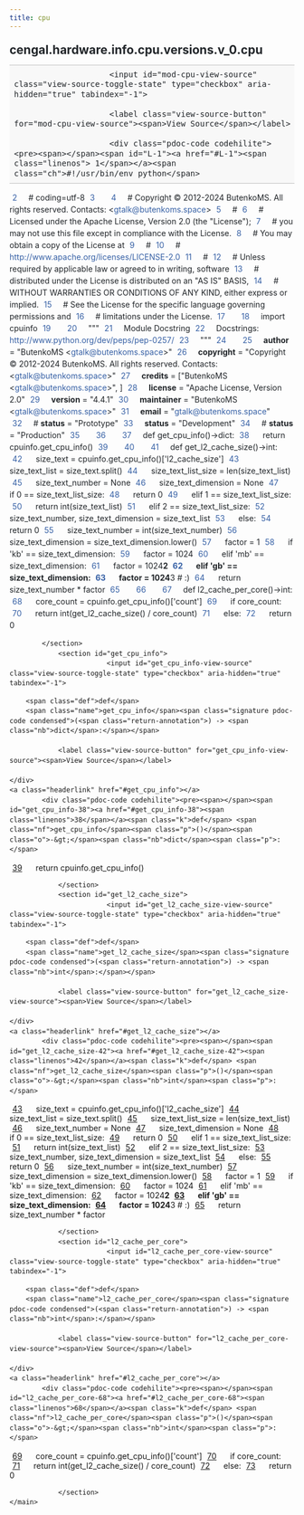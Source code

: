 ```yaml
---
title: cpu
---
```


<div>
    <main class="pdoc">
            <section class="module-info">
                    <h1 class="modulename">
cengal<wbr>.hardware<wbr>.info<wbr>.cpu<wbr>.versions<wbr>.v_0<wbr>.cpu    </h1>

                
                        <input id="mod-cpu-view-source" class="view-source-toggle-state" type="checkbox" aria-hidden="true" tabindex="-1">

                        <label class="view-source-button" for="mod-cpu-view-source"><span>View Source</span></label>

                        <div class="pdoc-code codehilite"><pre><span></span><span id="L-1"><a href="#L-1"><span class="linenos"> 1</span></a><span class="ch">#!/usr/bin/env python</span>
</span><span id="L-2"><a href="#L-2"><span class="linenos"> 2</span></a><span class="c1"># coding=utf-8</span>
</span><span id="L-3"><a href="#L-3"><span class="linenos"> 3</span></a>
</span><span id="L-4"><a href="#L-4"><span class="linenos"> 4</span></a><span class="c1"># Copyright © 2012-2024 ButenkoMS. All rights reserved. Contacts: &lt;gtalk@butenkoms.space&gt;</span>
</span><span id="L-5"><a href="#L-5"><span class="linenos"> 5</span></a><span class="c1"># </span>
</span><span id="L-6"><a href="#L-6"><span class="linenos"> 6</span></a><span class="c1"># Licensed under the Apache License, Version 2.0 (the &quot;License&quot;);</span>
</span><span id="L-7"><a href="#L-7"><span class="linenos"> 7</span></a><span class="c1"># you may not use this file except in compliance with the License.</span>
</span><span id="L-8"><a href="#L-8"><span class="linenos"> 8</span></a><span class="c1"># You may obtain a copy of the License at</span>
</span><span id="L-9"><a href="#L-9"><span class="linenos"> 9</span></a><span class="c1"># </span>
</span><span id="L-10"><a href="#L-10"><span class="linenos">10</span></a><span class="c1">#     http://www.apache.org/licenses/LICENSE-2.0</span>
</span><span id="L-11"><a href="#L-11"><span class="linenos">11</span></a><span class="c1"># </span>
</span><span id="L-12"><a href="#L-12"><span class="linenos">12</span></a><span class="c1"># Unless required by applicable law or agreed to in writing, software</span>
</span><span id="L-13"><a href="#L-13"><span class="linenos">13</span></a><span class="c1"># distributed under the License is distributed on an &quot;AS IS&quot; BASIS,</span>
</span><span id="L-14"><a href="#L-14"><span class="linenos">14</span></a><span class="c1"># WITHOUT WARRANTIES OR CONDITIONS OF ANY KIND, either express or implied.</span>
</span><span id="L-15"><a href="#L-15"><span class="linenos">15</span></a><span class="c1"># See the License for the specific language governing permissions and</span>
</span><span id="L-16"><a href="#L-16"><span class="linenos">16</span></a><span class="c1"># limitations under the License.</span>
</span><span id="L-17"><a href="#L-17"><span class="linenos">17</span></a>
</span><span id="L-18"><a href="#L-18"><span class="linenos">18</span></a><span class="kn">import</span> <span class="nn">cpuinfo</span>
</span><span id="L-19"><a href="#L-19"><span class="linenos">19</span></a>
</span><span id="L-20"><a href="#L-20"><span class="linenos">20</span></a><span class="sd">&quot;&quot;&quot;</span>
</span><span id="L-21"><a href="#L-21"><span class="linenos">21</span></a><span class="sd">Module Docstring</span>
</span><span id="L-22"><a href="#L-22"><span class="linenos">22</span></a><span class="sd">Docstrings: http://www.python.org/dev/peps/pep-0257/</span>
</span><span id="L-23"><a href="#L-23"><span class="linenos">23</span></a><span class="sd">&quot;&quot;&quot;</span>
</span><span id="L-24"><a href="#L-24"><span class="linenos">24</span></a>
</span><span id="L-25"><a href="#L-25"><span class="linenos">25</span></a><span class="n">__author__</span> <span class="o">=</span> <span class="s2">&quot;ButenkoMS &lt;gtalk@butenkoms.space&gt;&quot;</span>
</span><span id="L-26"><a href="#L-26"><span class="linenos">26</span></a><span class="n">__copyright__</span> <span class="o">=</span> <span class="s2">&quot;Copyright © 2012-2024 ButenkoMS. All rights reserved. Contacts: &lt;gtalk@butenkoms.space&gt;&quot;</span>
</span><span id="L-27"><a href="#L-27"><span class="linenos">27</span></a><span class="n">__credits__</span> <span class="o">=</span> <span class="p">[</span><span class="s2">&quot;ButenkoMS &lt;gtalk@butenkoms.space&gt;&quot;</span><span class="p">,</span> <span class="p">]</span>
</span><span id="L-28"><a href="#L-28"><span class="linenos">28</span></a><span class="n">__license__</span> <span class="o">=</span> <span class="s2">&quot;Apache License, Version 2.0&quot;</span>
</span><span id="L-29"><a href="#L-29"><span class="linenos">29</span></a><span class="n">__version__</span> <span class="o">=</span> <span class="s2">&quot;4.4.1&quot;</span>
</span><span id="L-30"><a href="#L-30"><span class="linenos">30</span></a><span class="n">__maintainer__</span> <span class="o">=</span> <span class="s2">&quot;ButenkoMS &lt;gtalk@butenkoms.space&gt;&quot;</span>
</span><span id="L-31"><a href="#L-31"><span class="linenos">31</span></a><span class="n">__email__</span> <span class="o">=</span> <span class="s2">&quot;gtalk@butenkoms.space&quot;</span>
</span><span id="L-32"><a href="#L-32"><span class="linenos">32</span></a><span class="c1"># __status__ = &quot;Prototype&quot;</span>
</span><span id="L-33"><a href="#L-33"><span class="linenos">33</span></a><span class="n">__status__</span> <span class="o">=</span> <span class="s2">&quot;Development&quot;</span>
</span><span id="L-34"><a href="#L-34"><span class="linenos">34</span></a><span class="c1"># __status__ = &quot;Production&quot;</span>
</span><span id="L-35"><a href="#L-35"><span class="linenos">35</span></a>
</span><span id="L-36"><a href="#L-36"><span class="linenos">36</span></a>
</span><span id="L-37"><a href="#L-37"><span class="linenos">37</span></a><span class="k">def</span> <span class="nf">get_cpu_info</span><span class="p">()</span><span class="o">-&gt;</span><span class="nb">dict</span><span class="p">:</span>
</span><span id="L-38"><a href="#L-38"><span class="linenos">38</span></a>    <span class="k">return</span> <span class="n">cpuinfo</span><span class="o">.</span><span class="n">get_cpu_info</span><span class="p">()</span>
</span><span id="L-39"><a href="#L-39"><span class="linenos">39</span></a>
</span><span id="L-40"><a href="#L-40"><span class="linenos">40</span></a>
</span><span id="L-41"><a href="#L-41"><span class="linenos">41</span></a><span class="k">def</span> <span class="nf">get_l2_cache_size</span><span class="p">()</span><span class="o">-&gt;</span><span class="nb">int</span><span class="p">:</span>
</span><span id="L-42"><a href="#L-42"><span class="linenos">42</span></a>    <span class="n">size_text</span> <span class="o">=</span> <span class="n">cpuinfo</span><span class="o">.</span><span class="n">get_cpu_info</span><span class="p">()[</span><span class="s1">&#39;l2_cache_size&#39;</span><span class="p">]</span>
</span><span id="L-43"><a href="#L-43"><span class="linenos">43</span></a>    <span class="n">size_text_list</span> <span class="o">=</span> <span class="n">size_text</span><span class="o">.</span><span class="n">split</span><span class="p">()</span>
</span><span id="L-44"><a href="#L-44"><span class="linenos">44</span></a>    <span class="n">size_text_list_size</span> <span class="o">=</span> <span class="nb">len</span><span class="p">(</span><span class="n">size_text_list</span><span class="p">)</span>
</span><span id="L-45"><a href="#L-45"><span class="linenos">45</span></a>    <span class="n">size_text_number</span> <span class="o">=</span> <span class="kc">None</span>
</span><span id="L-46"><a href="#L-46"><span class="linenos">46</span></a>    <span class="n">size_text_dimension</span> <span class="o">=</span> <span class="kc">None</span>
</span><span id="L-47"><a href="#L-47"><span class="linenos">47</span></a>    <span class="k">if</span> <span class="mi">0</span> <span class="o">==</span> <span class="n">size_text_list_size</span><span class="p">:</span>
</span><span id="L-48"><a href="#L-48"><span class="linenos">48</span></a>        <span class="k">return</span> <span class="mi">0</span>
</span><span id="L-49"><a href="#L-49"><span class="linenos">49</span></a>    <span class="k">elif</span> <span class="mi">1</span> <span class="o">==</span> <span class="n">size_text_list_size</span><span class="p">:</span>
</span><span id="L-50"><a href="#L-50"><span class="linenos">50</span></a>        <span class="k">return</span> <span class="nb">int</span><span class="p">(</span><span class="n">size_text_list</span><span class="p">)</span>
</span><span id="L-51"><a href="#L-51"><span class="linenos">51</span></a>    <span class="k">elif</span> <span class="mi">2</span> <span class="o">==</span> <span class="n">size_text_list_size</span><span class="p">:</span>
</span><span id="L-52"><a href="#L-52"><span class="linenos">52</span></a>        <span class="n">size_text_number</span><span class="p">,</span> <span class="n">size_text_dimension</span> <span class="o">=</span> <span class="n">size_text_list</span>
</span><span id="L-53"><a href="#L-53"><span class="linenos">53</span></a>    <span class="k">else</span><span class="p">:</span>
</span><span id="L-54"><a href="#L-54"><span class="linenos">54</span></a>        <span class="k">return</span> <span class="mi">0</span>
</span><span id="L-55"><a href="#L-55"><span class="linenos">55</span></a>    <span class="n">size_text_number</span> <span class="o">=</span> <span class="nb">int</span><span class="p">(</span><span class="n">size_text_number</span><span class="p">)</span>
</span><span id="L-56"><a href="#L-56"><span class="linenos">56</span></a>    <span class="n">size_text_dimension</span> <span class="o">=</span> <span class="n">size_text_dimension</span><span class="o">.</span><span class="n">lower</span><span class="p">()</span>
</span><span id="L-57"><a href="#L-57"><span class="linenos">57</span></a>    <span class="n">factor</span> <span class="o">=</span> <span class="mi">1</span>
</span><span id="L-58"><a href="#L-58"><span class="linenos">58</span></a>    <span class="k">if</span> <span class="s1">&#39;kb&#39;</span> <span class="o">==</span> <span class="n">size_text_dimension</span><span class="p">:</span>
</span><span id="L-59"><a href="#L-59"><span class="linenos">59</span></a>        <span class="n">factor</span> <span class="o">=</span> <span class="mi">1024</span>
</span><span id="L-60"><a href="#L-60"><span class="linenos">60</span></a>    <span class="k">elif</span> <span class="s1">&#39;mb&#39;</span> <span class="o">==</span> <span class="n">size_text_dimension</span><span class="p">:</span>
</span><span id="L-61"><a href="#L-61"><span class="linenos">61</span></a>        <span class="n">factor</span> <span class="o">=</span> <span class="mi">1024</span><span class="o">**</span><span class="mi">2</span>
</span><span id="L-62"><a href="#L-62"><span class="linenos">62</span></a>    <span class="k">elif</span> <span class="s1">&#39;gb&#39;</span> <span class="o">==</span> <span class="n">size_text_dimension</span><span class="p">:</span>
</span><span id="L-63"><a href="#L-63"><span class="linenos">63</span></a>        <span class="n">factor</span> <span class="o">=</span> <span class="mi">1024</span><span class="o">**</span><span class="mi">3</span>  <span class="c1"># :)</span>
</span><span id="L-64"><a href="#L-64"><span class="linenos">64</span></a>    <span class="k">return</span> <span class="n">size_text_number</span> <span class="o">*</span> <span class="n">factor</span>
</span><span id="L-65"><a href="#L-65"><span class="linenos">65</span></a>
</span><span id="L-66"><a href="#L-66"><span class="linenos">66</span></a>
</span><span id="L-67"><a href="#L-67"><span class="linenos">67</span></a><span class="k">def</span> <span class="nf">l2_cache_per_core</span><span class="p">()</span><span class="o">-&gt;</span><span class="nb">int</span><span class="p">:</span>
</span><span id="L-68"><a href="#L-68"><span class="linenos">68</span></a>    <span class="n">core_count</span> <span class="o">=</span> <span class="n">cpuinfo</span><span class="o">.</span><span class="n">get_cpu_info</span><span class="p">()[</span><span class="s1">&#39;count&#39;</span><span class="p">]</span>
</span><span id="L-69"><a href="#L-69"><span class="linenos">69</span></a>    <span class="k">if</span> <span class="n">core_count</span><span class="p">:</span>
</span><span id="L-70"><a href="#L-70"><span class="linenos">70</span></a>        <span class="k">return</span> <span class="nb">int</span><span class="p">(</span><span class="n">get_l2_cache_size</span><span class="p">()</span> <span class="o">/</span> <span class="n">core_count</span><span class="p">)</span>
</span><span id="L-71"><a href="#L-71"><span class="linenos">71</span></a>    <span class="k">else</span><span class="p">:</span>
</span><span id="L-72"><a href="#L-72"><span class="linenos">72</span></a>        <span class="k">return</span> <span class="mi">0</span>
</span></pre></div>


            </section>
                <section id="get_cpu_info">
                            <input id="get_cpu_info-view-source" class="view-source-toggle-state" type="checkbox" aria-hidden="true" tabindex="-1">
<div class="attr function">
            
        <span class="def">def</span>
        <span class="name">get_cpu_info</span><span class="signature pdoc-code condensed">(<span class="return-annotation">) -> <span class="nb">dict</span>:</span></span>

                <label class="view-source-button" for="get_cpu_info-view-source"><span>View Source</span></label>

    </div>
    <a class="headerlink" href="#get_cpu_info"></a>
            <div class="pdoc-code codehilite"><pre><span></span><span id="get_cpu_info-38"><a href="#get_cpu_info-38"><span class="linenos">38</span></a><span class="k">def</span> <span class="nf">get_cpu_info</span><span class="p">()</span><span class="o">-&gt;</span><span class="nb">dict</span><span class="p">:</span>
</span><span id="get_cpu_info-39"><a href="#get_cpu_info-39"><span class="linenos">39</span></a>    <span class="k">return</span> <span class="n">cpuinfo</span><span class="o">.</span><span class="n">get_cpu_info</span><span class="p">()</span>
</span></pre></div>


    

                </section>
                <section id="get_l2_cache_size">
                            <input id="get_l2_cache_size-view-source" class="view-source-toggle-state" type="checkbox" aria-hidden="true" tabindex="-1">
<div class="attr function">
            
        <span class="def">def</span>
        <span class="name">get_l2_cache_size</span><span class="signature pdoc-code condensed">(<span class="return-annotation">) -> <span class="nb">int</span>:</span></span>

                <label class="view-source-button" for="get_l2_cache_size-view-source"><span>View Source</span></label>

    </div>
    <a class="headerlink" href="#get_l2_cache_size"></a>
            <div class="pdoc-code codehilite"><pre><span></span><span id="get_l2_cache_size-42"><a href="#get_l2_cache_size-42"><span class="linenos">42</span></a><span class="k">def</span> <span class="nf">get_l2_cache_size</span><span class="p">()</span><span class="o">-&gt;</span><span class="nb">int</span><span class="p">:</span>
</span><span id="get_l2_cache_size-43"><a href="#get_l2_cache_size-43"><span class="linenos">43</span></a>    <span class="n">size_text</span> <span class="o">=</span> <span class="n">cpuinfo</span><span class="o">.</span><span class="n">get_cpu_info</span><span class="p">()[</span><span class="s1">&#39;l2_cache_size&#39;</span><span class="p">]</span>
</span><span id="get_l2_cache_size-44"><a href="#get_l2_cache_size-44"><span class="linenos">44</span></a>    <span class="n">size_text_list</span> <span class="o">=</span> <span class="n">size_text</span><span class="o">.</span><span class="n">split</span><span class="p">()</span>
</span><span id="get_l2_cache_size-45"><a href="#get_l2_cache_size-45"><span class="linenos">45</span></a>    <span class="n">size_text_list_size</span> <span class="o">=</span> <span class="nb">len</span><span class="p">(</span><span class="n">size_text_list</span><span class="p">)</span>
</span><span id="get_l2_cache_size-46"><a href="#get_l2_cache_size-46"><span class="linenos">46</span></a>    <span class="n">size_text_number</span> <span class="o">=</span> <span class="kc">None</span>
</span><span id="get_l2_cache_size-47"><a href="#get_l2_cache_size-47"><span class="linenos">47</span></a>    <span class="n">size_text_dimension</span> <span class="o">=</span> <span class="kc">None</span>
</span><span id="get_l2_cache_size-48"><a href="#get_l2_cache_size-48"><span class="linenos">48</span></a>    <span class="k">if</span> <span class="mi">0</span> <span class="o">==</span> <span class="n">size_text_list_size</span><span class="p">:</span>
</span><span id="get_l2_cache_size-49"><a href="#get_l2_cache_size-49"><span class="linenos">49</span></a>        <span class="k">return</span> <span class="mi">0</span>
</span><span id="get_l2_cache_size-50"><a href="#get_l2_cache_size-50"><span class="linenos">50</span></a>    <span class="k">elif</span> <span class="mi">1</span> <span class="o">==</span> <span class="n">size_text_list_size</span><span class="p">:</span>
</span><span id="get_l2_cache_size-51"><a href="#get_l2_cache_size-51"><span class="linenos">51</span></a>        <span class="k">return</span> <span class="nb">int</span><span class="p">(</span><span class="n">size_text_list</span><span class="p">)</span>
</span><span id="get_l2_cache_size-52"><a href="#get_l2_cache_size-52"><span class="linenos">52</span></a>    <span class="k">elif</span> <span class="mi">2</span> <span class="o">==</span> <span class="n">size_text_list_size</span><span class="p">:</span>
</span><span id="get_l2_cache_size-53"><a href="#get_l2_cache_size-53"><span class="linenos">53</span></a>        <span class="n">size_text_number</span><span class="p">,</span> <span class="n">size_text_dimension</span> <span class="o">=</span> <span class="n">size_text_list</span>
</span><span id="get_l2_cache_size-54"><a href="#get_l2_cache_size-54"><span class="linenos">54</span></a>    <span class="k">else</span><span class="p">:</span>
</span><span id="get_l2_cache_size-55"><a href="#get_l2_cache_size-55"><span class="linenos">55</span></a>        <span class="k">return</span> <span class="mi">0</span>
</span><span id="get_l2_cache_size-56"><a href="#get_l2_cache_size-56"><span class="linenos">56</span></a>    <span class="n">size_text_number</span> <span class="o">=</span> <span class="nb">int</span><span class="p">(</span><span class="n">size_text_number</span><span class="p">)</span>
</span><span id="get_l2_cache_size-57"><a href="#get_l2_cache_size-57"><span class="linenos">57</span></a>    <span class="n">size_text_dimension</span> <span class="o">=</span> <span class="n">size_text_dimension</span><span class="o">.</span><span class="n">lower</span><span class="p">()</span>
</span><span id="get_l2_cache_size-58"><a href="#get_l2_cache_size-58"><span class="linenos">58</span></a>    <span class="n">factor</span> <span class="o">=</span> <span class="mi">1</span>
</span><span id="get_l2_cache_size-59"><a href="#get_l2_cache_size-59"><span class="linenos">59</span></a>    <span class="k">if</span> <span class="s1">&#39;kb&#39;</span> <span class="o">==</span> <span class="n">size_text_dimension</span><span class="p">:</span>
</span><span id="get_l2_cache_size-60"><a href="#get_l2_cache_size-60"><span class="linenos">60</span></a>        <span class="n">factor</span> <span class="o">=</span> <span class="mi">1024</span>
</span><span id="get_l2_cache_size-61"><a href="#get_l2_cache_size-61"><span class="linenos">61</span></a>    <span class="k">elif</span> <span class="s1">&#39;mb&#39;</span> <span class="o">==</span> <span class="n">size_text_dimension</span><span class="p">:</span>
</span><span id="get_l2_cache_size-62"><a href="#get_l2_cache_size-62"><span class="linenos">62</span></a>        <span class="n">factor</span> <span class="o">=</span> <span class="mi">1024</span><span class="o">**</span><span class="mi">2</span>
</span><span id="get_l2_cache_size-63"><a href="#get_l2_cache_size-63"><span class="linenos">63</span></a>    <span class="k">elif</span> <span class="s1">&#39;gb&#39;</span> <span class="o">==</span> <span class="n">size_text_dimension</span><span class="p">:</span>
</span><span id="get_l2_cache_size-64"><a href="#get_l2_cache_size-64"><span class="linenos">64</span></a>        <span class="n">factor</span> <span class="o">=</span> <span class="mi">1024</span><span class="o">**</span><span class="mi">3</span>  <span class="c1"># :)</span>
</span><span id="get_l2_cache_size-65"><a href="#get_l2_cache_size-65"><span class="linenos">65</span></a>    <span class="k">return</span> <span class="n">size_text_number</span> <span class="o">*</span> <span class="n">factor</span>
</span></pre></div>


    

                </section>
                <section id="l2_cache_per_core">
                            <input id="l2_cache_per_core-view-source" class="view-source-toggle-state" type="checkbox" aria-hidden="true" tabindex="-1">
<div class="attr function">
            
        <span class="def">def</span>
        <span class="name">l2_cache_per_core</span><span class="signature pdoc-code condensed">(<span class="return-annotation">) -> <span class="nb">int</span>:</span></span>

                <label class="view-source-button" for="l2_cache_per_core-view-source"><span>View Source</span></label>

    </div>
    <a class="headerlink" href="#l2_cache_per_core"></a>
            <div class="pdoc-code codehilite"><pre><span></span><span id="l2_cache_per_core-68"><a href="#l2_cache_per_core-68"><span class="linenos">68</span></a><span class="k">def</span> <span class="nf">l2_cache_per_core</span><span class="p">()</span><span class="o">-&gt;</span><span class="nb">int</span><span class="p">:</span>
</span><span id="l2_cache_per_core-69"><a href="#l2_cache_per_core-69"><span class="linenos">69</span></a>    <span class="n">core_count</span> <span class="o">=</span> <span class="n">cpuinfo</span><span class="o">.</span><span class="n">get_cpu_info</span><span class="p">()[</span><span class="s1">&#39;count&#39;</span><span class="p">]</span>
</span><span id="l2_cache_per_core-70"><a href="#l2_cache_per_core-70"><span class="linenos">70</span></a>    <span class="k">if</span> <span class="n">core_count</span><span class="p">:</span>
</span><span id="l2_cache_per_core-71"><a href="#l2_cache_per_core-71"><span class="linenos">71</span></a>        <span class="k">return</span> <span class="nb">int</span><span class="p">(</span><span class="n">get_l2_cache_size</span><span class="p">()</span> <span class="o">/</span> <span class="n">core_count</span><span class="p">)</span>
</span><span id="l2_cache_per_core-72"><a href="#l2_cache_per_core-72"><span class="linenos">72</span></a>    <span class="k">else</span><span class="p">:</span>
</span><span id="l2_cache_per_core-73"><a href="#l2_cache_per_core-73"><span class="linenos">73</span></a>        <span class="k">return</span> <span class="mi">0</span>
</span></pre></div>


    

                </section>
    </main>


<style>pre{line-height:125%;}span.linenos{color:inherit; background-color:transparent; padding-left:5px; padding-right:20px;}.pdoc-code .hll{background-color:#ffffcc}.pdoc-code{background:#f8f8f8;}.pdoc-code .c{color:#3D7B7B; font-style:italic}.pdoc-code .err{border:1px solid #FF0000}.pdoc-code .k{color:#008000; font-weight:bold}.pdoc-code .o{color:#666666}.pdoc-code .ch{color:#3D7B7B; font-style:italic}.pdoc-code .cm{color:#3D7B7B; font-style:italic}.pdoc-code .cp{color:#9C6500}.pdoc-code .cpf{color:#3D7B7B; font-style:italic}.pdoc-code .c1{color:#3D7B7B; font-style:italic}.pdoc-code .cs{color:#3D7B7B; font-style:italic}.pdoc-code .gd{color:#A00000}.pdoc-code .ge{font-style:italic}.pdoc-code .gr{color:#E40000}.pdoc-code .gh{color:#000080; font-weight:bold}.pdoc-code .gi{color:#008400}.pdoc-code .go{color:#717171}.pdoc-code .gp{color:#000080; font-weight:bold}.pdoc-code .gs{font-weight:bold}.pdoc-code .gu{color:#800080; font-weight:bold}.pdoc-code .gt{color:#0044DD}.pdoc-code .kc{color:#008000; font-weight:bold}.pdoc-code .kd{color:#008000; font-weight:bold}.pdoc-code .kn{color:#008000; font-weight:bold}.pdoc-code .kp{color:#008000}.pdoc-code .kr{color:#008000; font-weight:bold}.pdoc-code .kt{color:#B00040}.pdoc-code .m{color:#666666}.pdoc-code .s{color:#BA2121}.pdoc-code .na{color:#687822}.pdoc-code .nb{color:#008000}.pdoc-code .nc{color:#0000FF; font-weight:bold}.pdoc-code .no{color:#880000}.pdoc-code .nd{color:#AA22FF}.pdoc-code .ni{color:#717171; font-weight:bold}.pdoc-code .ne{color:#CB3F38; font-weight:bold}.pdoc-code .nf{color:#0000FF}.pdoc-code .nl{color:#767600}.pdoc-code .nn{color:#0000FF; font-weight:bold}.pdoc-code .nt{color:#008000; font-weight:bold}.pdoc-code .nv{color:#19177C}.pdoc-code .ow{color:#AA22FF; font-weight:bold}.pdoc-code .w{color:#bbbbbb}.pdoc-code .mb{color:#666666}.pdoc-code .mf{color:#666666}.pdoc-code .mh{color:#666666}.pdoc-code .mi{color:#666666}.pdoc-code .mo{color:#666666}.pdoc-code .sa{color:#BA2121}.pdoc-code .sb{color:#BA2121}.pdoc-code .sc{color:#BA2121}.pdoc-code .dl{color:#BA2121}.pdoc-code .sd{color:#BA2121; font-style:italic}.pdoc-code .s2{color:#BA2121}.pdoc-code .se{color:#AA5D1F; font-weight:bold}.pdoc-code .sh{color:#BA2121}.pdoc-code .si{color:#A45A77; font-weight:bold}.pdoc-code .sx{color:#008000}.pdoc-code .sr{color:#A45A77}.pdoc-code .s1{color:#BA2121}.pdoc-code .ss{color:#19177C}.pdoc-code .bp{color:#008000}.pdoc-code .fm{color:#0000FF}.pdoc-code .vc{color:#19177C}.pdoc-code .vg{color:#19177C}.pdoc-code .vi{color:#19177C}.pdoc-code .vm{color:#19177C}.pdoc-code .il{color:#666666}</style>
<style>:root{--pdoc-background:#fff;}.pdoc{--text:#212529;--muted:#6c757d;--link:#3660a5;--link-hover:#1659c5;--code:#f8f8f8;--active:#fff598;--accent:#eee;--accent2:#c1c1c1;--nav-hover:rgba(255, 255, 255, 0.5);--name:#0066BB;--def:#008800;--annotation:#007020;}</style>
<style>.pdoc{color:var(--text);box-sizing:border-box;line-height:1.5;background:none;}.pdoc .pdoc-button{cursor:pointer;display:inline-block;border:solid black 1px;border-radius:2px;font-size:.75rem;padding:calc(0.5em - 1px) 1em;transition:100ms all;}.pdoc .pdoc-alert{padding:1rem 1rem 1rem calc(1.5rem + 24px);border:1px solid transparent;border-radius:.25rem;background-repeat:no-repeat;background-position:1rem center;margin-bottom:1rem;}.pdoc .pdoc-alert > *:last-child{margin-bottom:0;}.pdoc .pdoc-alert-note {color:#084298;background-color:#cfe2ff;border-color:#b6d4fe;background-image:url("data:image/svg+xml,%3Csvg%20xmlns%3D%22http%3A//www.w3.org/2000/svg%22%20width%3D%2224%22%20height%3D%2224%22%20fill%3D%22%23084298%22%20viewBox%3D%220%200%2016%2016%22%3E%3Cpath%20d%3D%22M8%2016A8%208%200%201%200%208%200a8%208%200%200%200%200%2016zm.93-9.412-1%204.705c-.07.34.029.533.304.533.194%200%20.487-.07.686-.246l-.088.416c-.287.346-.92.598-1.465.598-.703%200-1.002-.422-.808-1.319l.738-3.468c.064-.293.006-.399-.287-.47l-.451-.081.082-.381%202.29-.287zM8%205.5a1%201%200%201%201%200-2%201%201%200%200%201%200%202z%22/%3E%3C/svg%3E");}.pdoc .pdoc-alert-warning{color:#664d03;background-color:#fff3cd;border-color:#ffecb5;background-image:url("data:image/svg+xml,%3Csvg%20xmlns%3D%22http%3A//www.w3.org/2000/svg%22%20width%3D%2224%22%20height%3D%2224%22%20fill%3D%22%23664d03%22%20viewBox%3D%220%200%2016%2016%22%3E%3Cpath%20d%3D%22M8.982%201.566a1.13%201.13%200%200%200-1.96%200L.165%2013.233c-.457.778.091%201.767.98%201.767h13.713c.889%200%201.438-.99.98-1.767L8.982%201.566zM8%205c.535%200%20.954.462.9.995l-.35%203.507a.552.552%200%200%201-1.1%200L7.1%205.995A.905.905%200%200%201%208%205zm.002%206a1%201%200%201%201%200%202%201%201%200%200%201%200-2z%22/%3E%3C/svg%3E");}.pdoc .pdoc-alert-danger{color:#842029;background-color:#f8d7da;border-color:#f5c2c7;background-image:url("data:image/svg+xml,%3Csvg%20xmlns%3D%22http%3A//www.w3.org/2000/svg%22%20width%3D%2224%22%20height%3D%2224%22%20fill%3D%22%23842029%22%20viewBox%3D%220%200%2016%2016%22%3E%3Cpath%20d%3D%22M5.52.359A.5.5%200%200%201%206%200h4a.5.5%200%200%201%20.474.658L8.694%206H12.5a.5.5%200%200%201%20.395.807l-7%209a.5.5%200%200%201-.873-.454L6.823%209.5H3.5a.5.5%200%200%201-.48-.641l2.5-8.5z%22/%3E%3C/svg%3E");}.pdoc .visually-hidden{position:absolute !important;width:1px !important;height:1px !important;padding:0 !important;margin:-1px !important;overflow:hidden !important;clip:rect(0, 0, 0, 0) !important;white-space:nowrap !important;border:0 !important;}.pdoc h1, .pdoc h2, .pdoc h3{font-weight:300;margin:.3em 0;padding:.2em 0;}.pdoc > section:not(.module-info) h1{font-size:1.5rem;font-weight:500;}.pdoc > section:not(.module-info) h2{font-size:1.4rem;font-weight:500;}.pdoc > section:not(.module-info) h3{font-size:1.3rem;font-weight:500;}.pdoc > section:not(.module-info) h4{font-size:1.2rem;}.pdoc > section:not(.module-info) h5{font-size:1.1rem;}.pdoc a{text-decoration:none;color:var(--link);}.pdoc a:hover{color:var(--link-hover);}.pdoc blockquote{margin-left:2rem;}.pdoc pre{border-top:1px solid var(--accent2);border-bottom:1px solid var(--accent2);margin-top:0;margin-bottom:1em;padding:.5rem 0 .5rem .5rem;overflow-x:auto;background-color:var(--code);}.pdoc code{color:var(--text);padding:.2em .4em;margin:0;font-size:85%;background-color:var(--accent);border-radius:6px;}.pdoc a > code{color:inherit;}.pdoc pre > code{display:inline-block;font-size:inherit;background:none;border:none;padding:0;}.pdoc > section:not(.module-info){margin-bottom:1.5rem;}.pdoc .modulename{margin-top:0;font-weight:bold;}.pdoc .modulename a{color:var(--link);transition:100ms all;}.pdoc .git-button{float:right;border:solid var(--link) 1px;}.pdoc .git-button:hover{background-color:var(--link);color:var(--pdoc-background);}.view-source-toggle-state,.view-source-toggle-state ~ .pdoc-code{display:none;}.view-source-toggle-state:checked ~ .pdoc-code{display:block;}.view-source-button{display:inline-block;float:right;font-size:.75rem;line-height:1.5rem;color:var(--muted);padding:0 .4rem 0 1.3rem;cursor:pointer;text-indent:-2px;}.view-source-button > span{visibility:hidden;}.module-info .view-source-button{float:none;display:flex;justify-content:flex-end;margin:-1.2rem .4rem -.2rem 0;}.view-source-button::before{position:absolute;content:"View Source";display:list-item;list-style-type:disclosure-closed;}.view-source-toggle-state:checked ~ .attr .view-source-button::before,.view-source-toggle-state:checked ~ .view-source-button::before{list-style-type:disclosure-open;}.pdoc .docstring{margin-bottom:1.5rem;}.pdoc section:not(.module-info) .docstring{margin-left:clamp(0rem, 5vw - 2rem, 1rem);}.pdoc .docstring .pdoc-code{margin-left:1em;margin-right:1em;}.pdoc h1:target,.pdoc h2:target,.pdoc h3:target,.pdoc h4:target,.pdoc h5:target,.pdoc h6:target,.pdoc .pdoc-code > pre > span:target{background-color:var(--active);box-shadow:-1rem 0 0 0 var(--active);}.pdoc .pdoc-code > pre > span:target{display:block;}.pdoc div:target > .attr,.pdoc section:target > .attr,.pdoc dd:target > a{background-color:var(--active);}.pdoc *{scroll-margin:2rem;}.pdoc .pdoc-code .linenos{user-select:none;}.pdoc .attr:hover{filter:contrast(0.95);}.pdoc section, .pdoc .classattr{position:relative;}.pdoc .headerlink{--width:clamp(1rem, 3vw, 2rem);position:absolute;top:0;left:calc(0rem - var(--width));transition:all 100ms ease-in-out;opacity:0;}.pdoc .headerlink::before{content:"#";display:block;text-align:center;width:var(--width);height:2.3rem;line-height:2.3rem;font-size:1.5rem;}.pdoc .attr:hover ~ .headerlink,.pdoc *:target > .headerlink,.pdoc .headerlink:hover{opacity:1;}.pdoc .attr{display:block;margin:.5rem 0 .5rem;padding:.4rem .4rem .4rem 1rem;background-color:var(--accent);overflow-x:auto;}.pdoc .classattr{margin-left:2rem;}.pdoc .name{color:var(--name);font-weight:bold;}.pdoc .def{color:var(--def);font-weight:bold;}.pdoc .signature{background-color:transparent;}.pdoc .param, .pdoc .return-annotation{white-space:pre;}.pdoc .signature.multiline .param{display:block;}.pdoc .signature.condensed .param{display:inline-block;}.pdoc .annotation{color:var(--annotation);}.pdoc .view-value-toggle-state,.pdoc .view-value-toggle-state ~ .default_value{display:none;}.pdoc .view-value-toggle-state:checked ~ .default_value{display:inherit;}.pdoc .view-value-button{font-size:.5rem;vertical-align:middle;border-style:dashed;margin-top:-0.1rem;}.pdoc .view-value-button:hover{background:white;}.pdoc .view-value-button::before{content:"show";text-align:center;width:2.2em;display:inline-block;}.pdoc .view-value-toggle-state:checked ~ .view-value-button::before{content:"hide";}.pdoc .inherited{margin-left:2rem;}.pdoc .inherited dt{font-weight:700;}.pdoc .inherited dt, .pdoc .inherited dd{display:inline;margin-left:0;margin-bottom:.5rem;}.pdoc .inherited dd:not(:last-child):after{content:", ";}.pdoc .inherited .class:before{content:"class ";}.pdoc .inherited .function a:after{content:"()";}.pdoc .search-result .docstring{overflow:auto;max-height:25vh;}.pdoc .search-result.focused > .attr{background-color:var(--active);}.pdoc .attribution{margin-top:2rem;display:block;opacity:0.5;transition:all 200ms;filter:grayscale(100%);}.pdoc .attribution:hover{opacity:1;filter:grayscale(0%);}.pdoc .attribution img{margin-left:5px;height:35px;vertical-align:middle;width:70px;transition:all 200ms;}.pdoc table{display:block;width:max-content;max-width:100%;overflow:auto;margin-bottom:1rem;}.pdoc table th{font-weight:600;}.pdoc table th, .pdoc table td{padding:6px 13px;border:1px solid var(--accent2);}</style></div>